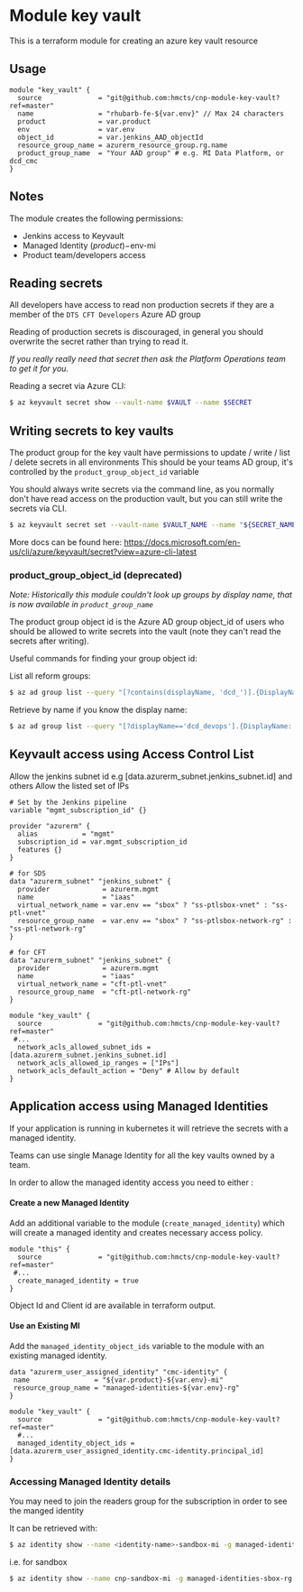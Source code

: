 # Module key vault

This is a terraform module for creating an azure key vault resource

## Usage
```hcl
module "key_vault" {
  source              = "git@github.com:hmcts/cnp-module-key-vault?ref=master"
  name                = "rhubarb-fe-${var.env}" // Max 24 characters
  product             = var.product
  env                 = var.env
  object_id           = var.jenkins_AAD_objectId
  resource_group_name = azurerm_resource_group.rg.name
  product_group_name  = "Your AAD group" # e.g. MI Data Platform, or dcd_cmc
}
```

## Notes

The module creates the following permissions:
 - Jenkins access to Keyvault
 - Managed Identity ($product)-$env-mi
 - Product team/developers access

## Reading secrets

All developers have access to read non production secrets if they are a member of the `DTS CFT Developers` Azure AD group

Reading of production secrets is discouraged, in general you should overwrite the secret rather than trying to read it.

_If you really really need that secret then ask the Platform Operations team to get it for you._

Reading a secret via Azure CLI:
```bash
$ az keyvault secret show --vault-name $VAULT --name $SECRET
```

## Writing secrets to key vaults
The product group for the key vault have permissions to update / write / list / delete secrets in all environments
This should be your teams AD group, it's controlled by the `product_group_object_id` variable

You should always write secrets via the command line, as you normally don't have read access on the production vault, but you can still write the secrets via CLI.

```bash
$ az keyvault secret set --vault-name $VAULT_NAME --name "${SECRET_NAME}" --value "${SECRET_VALUE}"
```

More docs can be found here:
https://docs.microsoft.com/en-us/cli/azure/keyvault/secret?view=azure-cli-latest

### product_group_object_id (deprecated)

_Note: Historically this module couldn't look up groups by display name, that is now available in `product_group_name`_

The product group object id is the Azure AD group object_id of users
who should be allowed to write secrets into the vault
(note they can't read the secrets after writing).

Useful commands for finding your group object id:

List all reform groups:
```bash
$ az ad group list --query "[?contains(displayName, 'dcd_')].{DisplayName: displayName, id: id}" -o table
```

Retrieve by name if you know the display name:
```bash
$ az ad group list --query "[?displayName=='dcd_devops'].{DisplayName: displayName, id: id}" -o table
```

## Keyvault access using Access Control List
Allow the jenkins subnet id e.g [data.azurerm_subnet.jenkins_subnet.id] and others
Allow the listed set of IPs
```hcl
# Set by the Jenkins pipeline
variable "mgmt_subscription_id" {}

provider "azurerm" {
  alias           = "mgmt"
  subscription_id = var.mgmt_subscription_id
  features {}
}

# for SDS
data "azurerm_subnet" "jenkins_subnet" {
  provider             = azurerm.mgmt
  name                 = "iaas"
  virtual_network_name = var.env == "sbox" ? "ss-ptlsbox-vnet" : "ss-ptl-vnet"
  resource_group_name  = var.env == "sbox" ? "ss-ptlsbox-network-rg" : "ss-ptl-network-rg"
}

# for CFT
data "azurerm_subnet" "jenkins_subnet" {
  provider             = azurerm.mgmt
  name                 = "iaas"
  virtual_network_name = "cft-ptl-vnet"
  resource_group_name  = "cft-ptl-network-rg"
}

module "key_vault" {
  source              = "git@github.com:hmcts/cnp-module-key-vault?ref=master"
 #...
  network_acls_allowed_subnet_ids = [data.azurerm_subnet.jenkins_subnet.id] 
  network_acls_allowed_ip_ranges = ["IPs"]
  network_acls_default_action = "Deny" # Allow by default
}
```

## Application access using Managed Identities
If your application is running in kubernetes it will retrieve the secrets with a managed identity.

Teams can use single Manage Identity for all the key vaults owned by a team.

In order to allow the managed identity access you need to either :

#### Create a new Managed Identity

Add an additional variable to the module (`create_managed_identity`) which will create a managed identity and creates necessary access policy.
```hcl
module "this" {
  source              = "git@github.com:hmcts/cnp-module-key-vault?ref=master"
 #...
  create_managed_identity = true
}
```
Object Id and Client id are available in terraform output.

#### Use an Existing MI
Add the `managed_identity_object_ids` variable to the module with an existing managed identity.

```hcl
data "azurerm_user_assigned_identity" "cmc-identity" {
 name                = "${var.product}-${var.env}-mi"
 resource_group_name = "managed-identities-${var.env}-rg"
}

module "key_vault" { 
  source              = "git@github.com:hmcts/cnp-module-key-vault?ref=master"
  #...
  managed_identity_object_ids = [data.azurerm_user_assigned_identity.cmc-identity.principal_id]
}

```

### Accessing Managed Identity details
You may need to join the readers group for the subscription in order to see the manged identity

It can be retrieved with: 
```bash
$ az identity show --name <identity-name>-sandbox-mi -g managed-identities-<env>-rg --subscription <Subscription> --query principalId -o tsv
```

i.e. for sandbox 
```bash
$ az identity show --name cnp-sandbox-mi -g managed-identities-sbox-rg --subscription DCD-CFT-Sandbox --query principalId -o tsv
```
